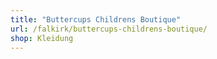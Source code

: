 ```yaml
---
title: "Buttercups Childrens Boutique"
url: /falkirk/buttercups-childrens-boutique/
shop: Kleidung
---
```

